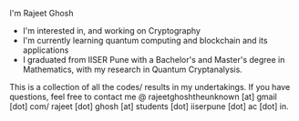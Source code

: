 I'm Rajeet Ghosh


- I'm interested in, and working on Cryptography
- I'm currently learning quantum computing and blockchain and its applications 
- I graduated from IISER Pune with a Bachelor's and Master's degree in Mathematics, with my research in Quantum Cryptanalysis.

This is a collection of all the codes/ results in my undertakings. If you have questions, feel free to contact me @ rajeetghoshtheunknown [at] gmail [dot] com/ rajeet [dot] ghosh [at] students [dot] iiserpune [dot] ac [dot] in.
